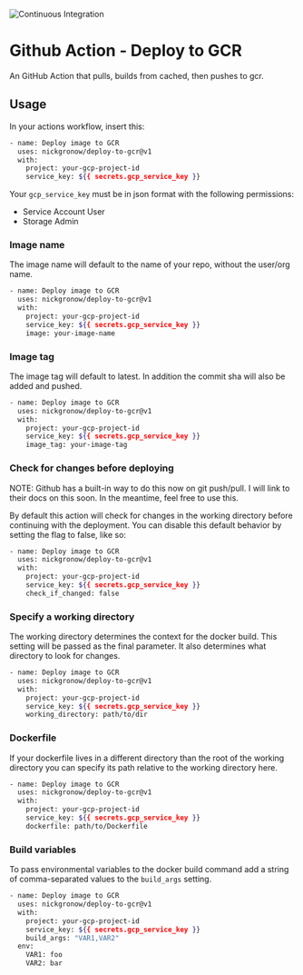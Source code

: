 ![Continuous Integration](https://github.com/nickgronow/deploy-to-gcr/workflows/Continuous%20Integration/badge.svg)

# Github Action - Deploy to GCR

An GitHub Action that pulls, builds from cached, then pushes to gcr.

## Usage

In your actions workflow, insert this:

```bash
- name: Deploy image to GCR
  uses: nickgronow/deploy-to-gcr@v1
  with:
    project: your-gcp-project-id
    service_key: ${{ secrets.gcp_service_key }}
```

Your `gcp_service_key` must be in json format with the following permissions:

- Service Account User
- Storage Admin

### Image name

The image name will default to the name of your repo, without the user/org name.

```bash
- name: Deploy image to GCR
  uses: nickgronow/deploy-to-gcr@v1
  with:
    project: your-gcp-project-id
    service_key: ${{ secrets.gcp_service_key }}
    image: your-image-name
```

### Image tag

The image tag will default to latest.  In addition the commit sha will also be
added and pushed.

```bash
- name: Deploy image to GCR
  uses: nickgronow/deploy-to-gcr@v1
  with:
    project: your-gcp-project-id
    service_key: ${{ secrets.gcp_service_key }}
    image_tag: your-image-tag
```

### Check for changes before deploying

NOTE: Github has a built-in way to do this now on git push/pull.  I will link to their
docs on this soon.  In the meantime, feel free to use this.

By default this action will check for changes in the working directory
before continuing with the deployment.  You can disable this default behavior
by setting the flag to false, like so:

```bash
- name: Deploy image to GCR
  uses: nickgronow/deploy-to-gcr@v1
  with:
    project: your-gcp-project-id
    service_key: ${{ secrets.gcp_service_key }}
    check_if_changed: false
```

### Specify a working directory

The working directory determines the context for the docker build.
This setting will be passed as the final parameter.
It also determines what directory to look for changes.

```bash
- name: Deploy image to GCR
  uses: nickgronow/deploy-to-gcr@v1
  with:
    project: your-gcp-project-id
    service_key: ${{ secrets.gcp_service_key }}
    working_directory: path/to/dir
```

### Dockerfile

If your dockerfile lives in a different directory than the root of the working
directory you can specify its path relative to the working directory here.

```bash
- name: Deploy image to GCR
  uses: nickgronow/deploy-to-gcr@v1
  with:
    project: your-gcp-project-id
    service_key: ${{ secrets.gcp_service_key }}
    dockerfile: path/to/Dockerfile
```

### Build variables

To pass environmental variables to the docker build command add a string of
comma-separated values to the `build_args` setting.

```bash
- name: Deploy image to GCR
  uses: nickgronow/deploy-to-gcr@v1
  with:
    project: your-gcp-project-id
    service_key: ${{ secrets.gcp_service_key }}
    build_args: "VAR1,VAR2"
  env:
    VAR1: foo
    VAR2: bar
```
